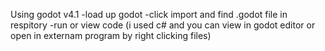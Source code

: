 Using godot v4.1
-load up godot
-click import and find .godot file in respitory
-run or view code (i used c# and you can view in godot editor or open in externam program by right clicking files)
